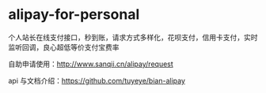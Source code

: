 # alipay-for-personal
个人站长在线支付接口，秒到账，请求方式多样化，花呗支付，信用卡支付，实时监听回调，良心超低等价支付宝费率

自助申请使用：http://www.sanqii.cn/alipay/request 

api 与文档介绍：https://github.com/tuyeye/bian-alipay


